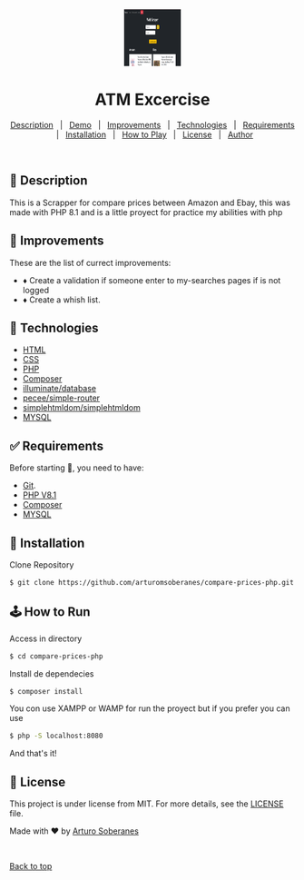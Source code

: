 <div align="center" id="top">
  <img src="./screenshot.png"  width="100" height="100">   
</div>

# <h1 align="center">ATM Excercise</h1>

<p align="center">
  <a href="#dart-description">Description</a> &#xa0; | &#xa0; 
  <a href="#dart-demo">Demo</a> &#xa0; | &#xa0;
  <a href="#memo-improvements">Improvements</a> &#xa0; | &#xa0;
  <a href="#art-technologies">Technologies</a> &#xa0; | &#xa0;
  <a href="#white_check_mark-requirements">Requirements</a> &#xa0; | &#xa0;
  <a href="#toolbox-installation">Installation</a> &#xa0; | &#xa0;
  <a href="#joystickhow-to-play">How to Play</a> &#xa0; | &#xa0;
  <a href="#briefcase-license">License</a> &#xa0; | &#xa0;
  <a href="https://github.com/arturomsoberanes" target="_blank">Author</a>
</p>

<br>


## :dart: Description ##

This is a Scrapper for compare prices between Amazon and Ebay, this was made with PHP 8.1 and is a little proyect for practice my abilities with php

## :memo: Improvements ##

These are the list of currect improvements:

- :diamonds: Create a validation if someone enter to my-searches pages if is not logged
- :diamonds: Create a whish list.

## :art: Technologies ##

- [HTML](https://www.w3schools.com/html/)
- [CSS](https://www.w3schools.com/css/)
- [PHP](https://www.php.net)
- [Composer](https://getcomposer.org/)
- [illuminate/database](https://packagist.org/packages/illuminate/database)
- [pecee/simple-router](https://packagist.org/packages/pecee/simple-router)
- [simplehtmldom/simplehtmldom](https://packagist.org/packages/simplehtmldom/simplehtmldom)
- [MYSQL](https://www.mysql.com/)

## :white_check_mark: Requirements ##

Before starting :checkered_flag:, you need to have:
- [Git](https://git-scm.com).
- [PHP V8.1](https://www.php.net/ChangeLog-8.php#8.1.20)
- [Composer](https://getcomposer.org/)
- [MYSQL](https://www.mysql.com/)

## :toolbox: Installation ##

Clone Repository

```bash
$ git clone https://github.com/arturomsoberanes/compare-prices-php.git
```

## :joystick:	How to Run ##

Access in directory

```bash
$ cd compare-prices-php
```

Install de dependecies

```bash
$ composer install 
```

You con use XAMPP or WAMP for run the proyect but if you prefer you can use

```bash
$ php -S localhost:8080
```
And that's it!



## :briefcase:	 License ##

This project is under license from MIT. For more details, see the [LICENSE](LICENSE) file.


Made with :heart: by <a href="https://github.com/arturomsoberanes" target="_blank">Arturo Soberanes</a>

&#xa0;

<a href="#top">Back to top</a>

